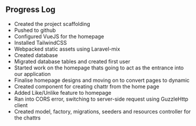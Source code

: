 ## Progress Log

- Created the project scaffolding
- Pushed to github
- Configured VueJS for the homepage
- Installed TailwindCSS 
- Webpacked static assets using Laravel-mix
- Created database
- Migrated database tables and created first user
- Started work on the homepage thats going to act as the entrance into our application 
- Finalise homepage designs and moving on to convert pages to dynamic
- Created component for creating chattr from the home page
- Added Like/Unlike feature to homepage
- Ran into CORS error, switching to server-side request using GuzzleHttp client
- Created model, factory, migrations, seeders and resources controller for the chattrs
